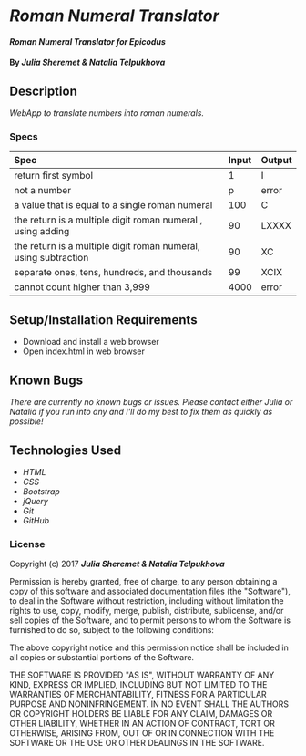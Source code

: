 # _Roman Numeral Translator_

#### _Roman Numeral Translator for Epicodus_

#### By _**Julia Sheremet & Natalia Telpukhova**_

## Description

_WebApp to translate numbers into roman numerals._

### Specs
| Spec | Input | Output |
| :-------------     | :------------- | :------------- |
| return first symbol | 1 | I |
| not a number | p | error |
| a value that is equal to a single roman numeral | 100 | C |
| the return is a multiple digit roman numeral , using adding | 90 | LXXXX |
| the return is a multiple digit roman numeral, using subtraction | 90 | XC |
| separate ones, tens, hundreds, and thousands | 99 | XCIX |
| cannot count higher than 3,999 | 4000 | error |


## Setup/Installation Requirements

* Download and install a web browser
* Open index.html in web browser

## Known Bugs

_There are currently no known bugs or issues. Please contact either Julia or Natalia if you run into any and I'll do my best to fix them as quickly as possible!_

## Technologies Used

* _HTML_
* _CSS_
* _Bootstrap_
* _jQuery_
* _Git_
* _GitHub_

### License

Copyright (c) 2017 ****_Julia Sheremet & Natalia Telpukhova_****

Permission is hereby granted, free of charge, to any person obtaining a copy of this software and associated documentation files (the "Software"), to deal in the Software without restriction, including without limitation the rights to use, copy, modify, merge, publish, distribute, sublicense, and/or sell copies of the Software, and to permit persons to whom the Software is furnished to do so, subject to the following conditions:

The above copyright notice and this permission notice shall be included in all copies or substantial portions of the Software.

THE SOFTWARE IS PROVIDED "AS IS", WITHOUT WARRANTY OF ANY KIND, EXPRESS OR IMPLIED, INCLUDING BUT NOT LIMITED TO THE WARRANTIES OF MERCHANTABILITY, FITNESS FOR A PARTICULAR PURPOSE AND NONINFRINGEMENT. IN NO EVENT SHALL THE AUTHORS OR COPYRIGHT HOLDERS BE LIABLE FOR ANY CLAIM, DAMAGES OR OTHER LIABILITY, WHETHER IN AN ACTION OF CONTRACT, TORT OR OTHERWISE, ARISING FROM, OUT OF OR IN CONNECTION WITH THE SOFTWARE OR THE USE OR OTHER DEALINGS IN THE SOFTWARE.

